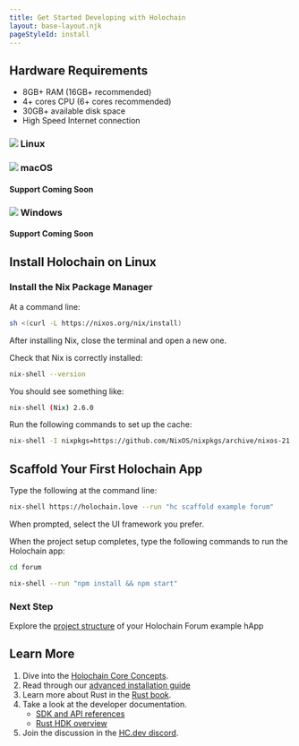```yaml
---
title: Get Started Developing with Holochain
layout: base-layout.njk
pageStyleId: install
---
```


## Hardware Requirements

* 8GB+ RAM (16GB+ recommended)
* 4+ cores CPU (6+ cores recommended)
* 30GB+ available disk space
* High Speed Internet connection

<!-- This style block is temp fix while non-linux docs are disabled-->
<style>
    .h-tile .not-link {
        /*padding: 1.2rem;*/
        display: block;
        border: 1px solid #e7e7e7;
        box-shadow: 1px 2px 5px 0 rgba(0,0,0,.05);
        position: relative;
        top: 0;
        color: rgba(0,0,0,.87) !important;
        transition: .3s;
    }
</style>

<!-- Inline styling is temp fix while non-linux docs are disabled-->
<div id="tiles" >
    <div class="tile">
        <!-- <a href="javascript:rudrSwitchContent('tab_linux', 'content_linux');" id="tab_linux" data-contentclass="content_linux" class="tabmenu active" onclick="window.open(this.href,'_self'); return false;"> -->
        <a id="tab_linux" data-contentclass="content_linux" class="tabmenu active">
            <h3><img src="/assets/img/icon-linux.svg" class="linux os-img"> Linux</h3>
        </a>
    </div>
    <div class="tile">
        <!-- <a href="javascript:rudrSwitchContent('tab_macos', 'content_macos');" id="tab_macos" data-contentclass="content_macos" class="tabmenu" onclick="window.open(this.href,'_self'); return false;"> -->
        <div id="tab_macos" data-contentclass="content_macos" class="tabmenu not-link" >
            <h3><img src="/assets/img/icon-apple.svg" class="os-img"> macOS</h3>
            <h4>Support Coming Soon</h4>
        </div>
    </div>
    <div class="tile">
        <!-- <a href="javascript:rudrSwitchContent('tab_windows', 'content_windows');" id="tab_windows" data-contentclass="content_windows" class="tabmenu" onclick="window.open(this.href,'_self'); return false;"> -->
        <div id="tab_windows" data-contentclass="content_windows" class="tabmenu not-link">
            <h3><img src="/assets/img/icon-windows.svg" class="os-img"> Windows</h3>
            <h4>Support Coming Soon</h4>
        </div>
    </div>
</div>

<!-- <div markdown="1" class="tabcontent content_linux" data-tabid="tab_linux" style="display:none;">
</div> -->
## Install Holochain on Linux

### Install the Nix Package Manager

At a command line:

```bash
sh <(curl -L https://nixos.org/nix/install)
```

<!-- <div markdown="1" class="tabcontent content_macos" data-tabid="tab_macos" style="display:none;> -->

<!-- ## macOS

### Pre-Installed Software

* [XCode Developer Tools](https://apps.apple.com/us/app/xcode/id497799835?mt=12)

### Install the Nix Package Manager

We use the Nix toolkit to manage the installation of our dev tools, so you can get to work without fighting compiler and package compatibility issues. Install the Nix package manager with this command:

```bash
sh <(curl -L https://nixos.org/nix/install)
```

#### Apple silicon ⚠️

*Currently we support Holonix on Apple silicon computers with M1/M2 chips (aarch64) ***only in Intel (x86_64) compatibility mode***. This mode requires [Rosetta 2](https://support.apple.com/en-us/HT211861) to be installed.*

*Enter an x86_64 shell before executing any command on this page:*

```bash
arch -x86_64 $SHELL
```

</div>

<div markdown="1" class="tabcontent content_windows" data-tabid="tab_windows" style="display:none;">

## Windows

Holochain development uses the same tools across Mac, Windows, and Linux. However, the Nix toolkit, which we use to install and manage those tools, only works natively on Mac and Linux. We recommend **installing Linux in a virtual machine** and using the <a href="javascript:rudrSwitchContent('tab_linux', 'content_linux');" onclick="window.open(this.href,'_self'); return false;">Linux instructions</a>. [Ubuntu Linux](https://www.ubuntu.com/) in [VirtualBox](https://virtualbox.org) is a popular and user-friendly choice; here is a [tutorial](https://itsfoss.com/install-linux-in-virtualbox/) to get you up and running.

If you have **Windows 10 with [WSL2](https://docs.microsoft.com/en-us/windows/wsl/install-win10)**, Ubuntu Linux is available via the Microsoft Store. Right now we're **not supporting this method**, because we've seen some compilation issues, but if you wanted to try the following steps we'd be grateful if you shared your results on the [Holochain developers' forum](https://forum.holochain.org).

### Requirements

* Windows 10 with [May 2020 Update](https://support.microsoft.com/en-us/help/4028685/windows-10-get-the-update)

### Install Ubuntu Linux

1. Make sure you're [up to date](https://support.microsoft.com/en-us/help/4028685/windows-10-get-the-update) with Windows 10 version 2004 or newer.
2. [Install Windows Subsystem for Linux 2 (WSL2)](https://docs.microsoft.com/en-us/windows/wsl/install-win10).
3. Open the Microsoft Store app and search for Ubuntu 20.04 LTS.
4. Install Ubuntu.
5. Open the Start menu and click on Ubuntu 20.04 LTS. You should see a Linux terminal.

### Install the Nix Package Manager

One you see a Linux terminal, install the Nix package manager with this command:

```bash
sh <(curl -L https://nixos.org/nix/install)
```

</div> -->

After installing Nix, close the terminal and open a new one.

Check that Nix is correctly installed:

```bash
nix-shell --version
```

You should see something like:

```bash
nix-shell (Nix) 2.6.0
```

Run the following commands to set up the cache:

```bash
nix-shell -I nixpkgs=https://github.com/NixOS/nixpkgs/archive/nixos-21.11.tar.gz -p cachix --run "cachix use holochain-ci"
```

## Scaffold Your First Holochain App

Type the following at the command line:

```bash
nix-shell https://holochain.love --run "hc scaffold example forum"
```

When prompted, select the UI framework you prefer.


When the project setup completes, type the following commands to run the Holochain app:

```bash
cd forum
```

```bash
nix-shell --run "npm install && npm start"
```

### Next Step 
Explore the [project structure](../hApp-setup/) of your Holochain Forum example hApp


## Learn More

1. Dive into the [Holochain Core Concepts](../concepts/).
2. Read through our [advanced installation guide](../install-advanced/)  
3. Learn more about Rust in the [Rust book](https://doc.rust-lang.org/book/).
4. Take a look at the developer documentation.
    * [SDK and API references](../references/)
    * [Rust HDK overview](https://github.com/holochain/holochain/blob/develop/crates/hdk/README.md)
5. Join the discussion in the [HC.dev discord](https://discord.gg/k55DS5dmPH).


<script>
// function rudrSwitchContent(rudr_tab_id, rudr_tab_content) {
//     // first of all we get all tab content blocks (I think the best way to get them by class names)
//     var all_content = document.getElementsByClassName("tabcontent");
//     var i;
//     for (i = 0; i < all_content.length; i++) {
//         all_content[i].style.display = 'none'; // hide all tab content
//     }
//     var active_content = document.getElementsByClassName(rudr_tab_content);
//     for (i = 0; i < active_content.length; i ++) {
//         active_content[i].style.display = 'block'; // display the content we need
//     }

//     // now we get all tab menu items by class names (use the next code only if you need to highlight current tab)
//     var tabs = document.getElementsByClassName("tabmenu");
//     var i;
//     for (i = 0; i < tabs.length; i++) {
//         tabs[i].className = 'tabmenu';
//     }
//     document.getElementById(rudr_tab_id).className = 'tabmenu active';
// }

// // If there's a fragment identifier on the URL, switch to the correct tab on startup.
// function switchToTabForFragmentIfNecessary() {
//     var fragment = window.location.hash.slice(1);
//     if (!fragment) {
//         // Nothing to do. Make sure the default tab's content is visible.
//         var active_tab = document.querySelectorAll('.tabmenu.active')[0];
//         rudrSwitchContent(active_tab.id, active_tab.getAttribute('data-contentclass'))
//         return;
//     }

//     var target = document.getElementById(fragment);
//     if (!target)
//         // Invalid fragment identifier.
//         return;

//     var tabContainer = target.closest('.tabcontent');
//     if (!tabContainer)
//         // This content wasn't in a tab.
//         return;

//     var tabID = tabContainer.getAttribute('data-tabid');
//     var contentID = tabContainer.id;

//     // Make the tab active so you can see the linked content.
//     rudrSwitchContent(tabID, contentID);
// }

// // Switch to the correct tab if DOM is ready.
// if (document.readyState === 'interactive' || document.readyState === 'complete')
//     switchToTabForFragmentIfNecessary();

// // Otherwise, wait until document is loaded and try again.
// document.addEventListener('DOMContentLoaded', switchToTabForFragmentIfNecessary, false);

</script>
